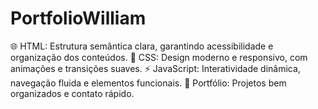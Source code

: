 # PortfolioWilliam
🌐 HTML: Estrutura semântica clara, garantindo acessibilidade e organização dos conteúdos. 🎨 CSS: Design moderno e responsivo, com animações e transições suaves. ⚡ JavaScript: Interatividade dinâmica, navegação fluida e elementos funcionais. 📂 Portfólio: Projetos bem organizados e contato rápido.
